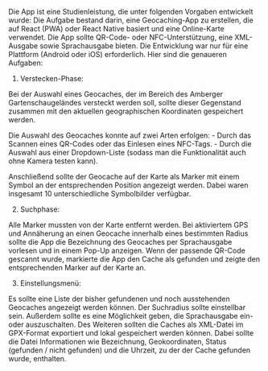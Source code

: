  Die App ist eine Studienleistung, die unter folgenden Vorgaben entwickelt wurde: Die Aufgabe bestand darin, eine Geocaching-App zu erstellen, die auf React (PWA) oder React Native basiert und eine Online-Karte verwendet. Die App sollte QR-Code- oder NFC-Unterstützung, eine XML-Ausgabe sowie Sprachausgabe bieten. Die Entwicklung war nur für eine Plattform (Android oder iOS) erforderlich. Hier sind die genaueren Aufgaben:

  1. Verstecken-Phase:

  Bei der Auswahl eines Geocaches, der im Bereich des Amberger Gartenschaugeländes versteckt werden soll, sollte dieser Gegenstand zusammen mit den aktuellen geographischen Koordinaten gespeichert werden.

  Die Auswahl des Geocaches konnte auf zwei Arten erfolgen:
    - Durch das Scannen eines QR-Codes oder das Einlesen eines NFC-Tags.
    - Durch die Auswahl aus einer Dropdown-Liste (sodass man die Funktionalität auch ohne Kamera testen kann).

  Anschließend sollte der Geocache auf der Karte als Marker mit einem Symbol an der entsprechenden Position angezeigt werden. Dabei waren insgesamt 10 unterschiedliche Symbolbilder verfügbar.

  2. Suchphase:
  
  Alle Marker mussten von der Karte entfernt werden.
  Bei aktiviertem GPS und Annäherung an einen Geocache innerhalb eines bestimmten Radius sollte die App die Bezeichnung des Geocaches per Sprachausgabe vorlesen und in einem Pop-Up anzeigen.
  Wenn der passende QR-Code gescannt wurde, markierte die App den Cache als gefunden und zeigte den entsprechenden Marker auf der Karte an.

  3. Einstellungsmenü:
  
  Es sollte eine Liste der bisher gefundenen und noch ausstehenden Geocaches angezeigt werden können. Der Suchradius sollte einstellbar sein. Außerdem sollte es eine Möglichkeit geben, die Sprachausgabe ein- oder auszuschalten. Des Weiteren sollten die Caches als XML-Datei im GPX-Format exportiert und lokal gespeichert werden können. Dabei sollte die Datei Informationen wie Bezeichnung, Geokoordinaten, Status (gefunden / nicht gefunden) und die Uhrzeit, zu der der Cache gefunden wurde, enthalten.
